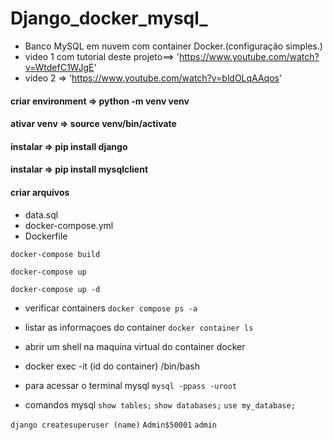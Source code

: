 # Django_docker_mysql_

* Banco MySQL em nuvem com container Docker.(configuração simples.) 
* video 1 com tutorial deste projeto==>
'https://www.youtube.com/watch?v=WtdefC1WJgE' 
* video 2 =>
'https://www.youtube.com/watch?v=bldOLqAAqos'

#### criar environment => python -m venv venv
#### ativar venv => source venv/bin/activate
#### instalar => pip install django
#### instalar => pip install mysqlclient

#### criar arquivos 
- data.sql
- docker-compose.yml
- Dockerfile

`docker-compose build`

`docker-compose up`

`docker-compose up -d`
- verificar containers
`docker compose ps -a`

- listar as informaçoes do container
`docker container ls`

- abrir um shell na maquina virtual do container docker
* docker exec -it (id do container) /bin/bash

- para acessar o terminal mysql
`mysql -ppass -uroot`

- comandos mysql
`show tables;`
`show databases;`
`use my_database;`


`django createsuperuser (name)`
`Admin$50001`
`admin`
